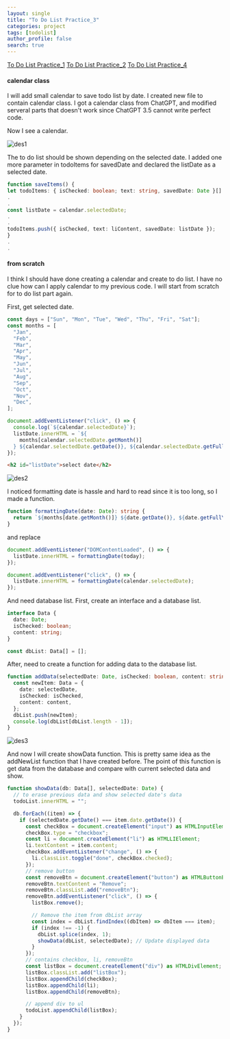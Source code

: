 ```yaml
---
layout: single
title: "To Do List Practice_3"
categories: project
tags: [todolist]
author_profile: false
search: true
---
```


[To Do List Practice_1](https://henrychung98.github.io/project/todoListPrac1/)
[To Do List Practice_2](https://henrychung98.github.io/project/todoListPrac2/)
[To Do List Practice_4](https://henrychung98.github.io/project/todoListPrac4/)

#### calendar class

I will add small calendar to save todo list by date. I created new file to contain calendar class. I got a calendar class from ChatGPT, and modified serveral parts that doesn't work since ChatGPT 3.5 cannot write perfect code.

Now I see a calendar.

![des1](/assets/images/2024-03-05-todoListPrac3/des1.png)

The to do list should be shown depending on the selected date. I added one more parameter in todoItems for savedDate and declared the listDate as a selected date.

```typescript
function saveItems() {
let todoItems: { isChecked: boolean; text: string, savedDate: Date }[] = [];
.
.
const listDate = calendar.selectedDate;
.
.
todoItems.push({ isChecked, text: liContent, savedDate: listDate });
}
.
.
```

#### from scratch

I think I should have done creating a calendar and create to do list. I have no clue how can I apply calendar to my previous code. I will start from scratch for to do list part again.

First, get selected date.

```typescript
const days = ["Sun", "Mon", "Tue", "Wed", "Thu", "Fri", "Sat"];
const months = [
  "Jan",
  "Feb",
  "Mar",
  "Apr",
  "May",
  "Jun",
  "Jul",
  "Aug",
  "Sep",
  "Oct",
  "Nov",
  "Dec",
];

document.addEventListener("click", () => {
  console.log(`${calendar.selectedDate}`);
  listDate.innerHTML = `${
    months[calendar.selectedDate.getMonth()]
  } ${calendar.selectedDate.getDate()}, ${calendar.selectedDate.getFullYear()}`;
});
```

```HTML
<h2 id="listDate">select date</h2>
```

![des2](/assets/images/2024-03-05-todoListPrac3/des2.png)

I noticed formatting date is hassle and hard to read since it is too long, so I made a function.

```typescript
function formattingDate(date: Date): string {
  return `${months[date.getMonth()]} ${date.getDate()}, ${date.getFullYear()}`;
}
```

and replace

```typescript
document.addEventListener("DOMContentLoaded", () => {
  listDate.innerHTML = formattingDate(today);
});

document.addEventListener("click", () => {
  listDate.innerHTML = formattingDate(calendar.selectedDate);
});
```

And need database list. First, create an interface and a database list.

```typescript
interface Data {
  date: Date;
  isChecked: boolean;
  content: string;
}

const dbList: Data[] = [];
```

After, need to create a function for adding data to the database list.

```typescript
function addData(selectedDate: Date, isChecked: boolean, content: string) {
  const newItem: Data = {
    date: selectedDate,
    isChecked: isChecked,
    content: content,
  };
  dbList.push(newItem);
  console.log(dbList[dbList.length - 1]);
}
```

![des3](/assets/images/2024-03-05-todoListPrac3/des3.png)

And now I will create showData function. This is pretty same idea as the addNewList function that I have created before. The point of this function is get data from the database and compare with current selected data and show.

```typescript
function showData(db: Data[], selectedDate: Date) {
  // to erase previous data and show selected date's data
  todoList.innerHTML = "";

  db.forEach((item) => {
    if (selectedDate.getDate() === item.date.getDate()) {
      const checkBox = document.createElement("input") as HTMLInputElement;
      checkBox.type = "checkbox";
      const li = document.createElement("li") as HTMLLIElement;
      li.textContent = item.content;
      checkBox.addEventListener("change", () => {
        li.classList.toggle("done", checkBox.checked);
      });
      // remove button
      const removeBtn = document.createElement("button") as HTMLButtonElement;
      removeBtn.textContent = "Remove";
      removeBtn.classList.add("removeBtn");
      removeBtn.addEventListener("click", () => {
        listBox.remove();

        // Remove the item from dbList array
        const index = dbList.findIndex((dbItem) => dbItem === item);
        if (index !== -1) {
          dbList.splice(index, 1);
          showData(dbList, selectedDate); // Update displayed data
        }
      });
      // contains checkbox, li, removeBtn
      const listBox = document.createElement("div") as HTMLDivElement;
      listBox.classList.add("listBox");
      listBox.appendChild(checkBox);
      listBox.appendChild(li);
      listBox.appendChild(removeBtn);

      // append div to ul
      todoList.appendChild(listBox);
    }
  });
}
```
